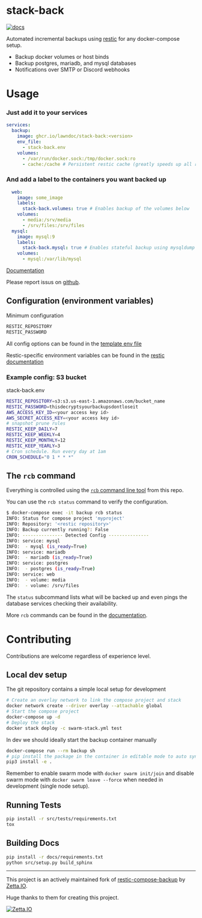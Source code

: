 
# stack-back

[![docs](https://readthedocs.org/projects/stack-back/badge/?version=latest)](https://stack-back.readthedocs.io)

Automated incremental backups using [restic] for any docker-compose setup.

* Backup docker volumes or host binds
* Backup postgres, mariadb, and mysql databases
* Notifications over SMTP or Discord webhooks

# Usage

### Just add it to your services

```yaml
services:
  backup:
    image: ghcr.io/lawndoc/stack-back:<version>
    env_file:
      - stack-back.env
    volumes:
      - /var/run/docker.sock:/tmp/docker.sock:ro
      - cache:/cache # Persistent restic cache (greatly speeds up all restic operations)
```

### And add a label to the containers you want backed up

```yaml
  web:
    image: some_image
    labels:
      stack-back.volumes: true # Enables backup of the volumes below
    volumes:
      - media:/srv/media
      - /srv/files:/srv/files
  mysql:
    image: mysql:9
    labels:
      stack-back.mysql: true # Enables stateful backup using mysqldump
    volumes:
      - mysql:/var/lib/mysql
```

[Documentation](https://stack-back.readthedocs.io)

Please report issus on [github](https://github.com/lawndoc/stack-back/issues).

## Configuration (environment variables)

Minimum configuration

```bash
RESTIC_REPOSITORY
RESTIC_PASSWORD
```

All config options can be found in the [template env file](./stack-back.env.template)

Restic-specific environment variables can be found in the [restic documentation](https://restic.readthedocs.io/en/stable/040_backup.html#environment-variables)

### Example config: S3 bucket

stack-back.env

```bash
RESTIC_REPOSITORY=s3:s3.us-east-1.amazonaws.com/bucket_name
RESTIC_PASSWORD=thisdecryptsyourbackupsdontloseit
AWS_ACCESS_KEY_ID=<your access key id>
AWS_SECRET_ACCESS_KEY=<your access key id>
# snapshot prune rules
RESTIC_KEEP_DAILY=7
RESTIC_KEEP_WEEKLY=4
RESTIC_KEEP_MONTHLY=12
RESTIC_KEEP_YEARLY=3
# Cron schedule. Run every day at 1am
CRON_SCHEDULE="0 1 * * *"
```

## The `rcb` command

Everything is controlled using the [`rcb` command line tool](./src/) from this repo.

You can use the `rcb status` command to verify the configuration.

```bash
$ docker-compose exec -it backup rcb status
INFO: Status for compose project 'myproject'
INFO: Repository: '<restic repository>'
INFO: Backup currently running?: False
INFO: --------------- Detected Config ---------------
INFO: service: mysql
INFO:  - mysql (is_ready=True)
INFO: service: mariadb
INFO:  - mariadb (is_ready=True)
INFO: service: postgres
INFO:  - postgres (is_ready=True)
INFO: service: web
INFO:  - volume: media
INFO:  - volume: /srv/files
```

The `status` subcommand lists what will be backed up and even pings the database services checking their availability.

More `rcb` commands can be found in the [documentation].

# Contributing

Contributions are welcome regardless of experience level.

## Local dev setup

The git repository contains a simple local setup for development

```bash
# Create an overlay network to link the compose project and stack
docker network create --driver overlay --attachable global
# Start the compose project
docker-compose up -d
# Deploy the stack
docker stack deploy -c swarm-stack.yml test
```

In dev we should ideally start the backup container manually

```bash
docker-compose run --rm backup sh
# pip install the package in the container in editable mode to auto sync changes from host source
pip3 install -e .
```

Remember to enable swarm mode with `docker swarm init/join` and disable swarm
mode with `docker swarm leave --force` when needed in development (single node setup).

## Running Tests

```bash
pip install -r src/tests/requirements.txt
tox
```

## Building Docs

```bash
pip install -r docs/requirements.txt
python src/setup.py build_sphinx
```

[restic]: https://restic.net/
[documentation]: https://stack-back.readthedocs.io

---
This project is an actively maintained fork of [restic-compose-backup](https://github.com/ZettaIO/restic-compose-backup) by [Zetta.IO](https://www.zetta.io).

Huge thanks to them for creating this project.

[![Zetta.IO](https://raw.githubusercontent.com/lawndoc/stack-back/main/.github/logo.png)](https://www.zetta.io)
